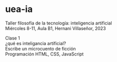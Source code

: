 # uea-ia
Taller filosofía de la tecnología: inteligencia artificial  
Miércoles 8-11, Aula B1, Hernani Villaseñor, 2023  

Clase 1  
¿qué es inteligancia artificial?  
Escribe un microcuento de ficción  
Programación HTML, CSS, JavaScript  



